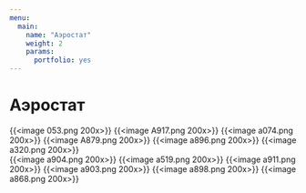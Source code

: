 ```yaml
---
menu:
  main:
    name: "Аэростат"
    weight: 2
    params:
      portfolio: yes
---
```

# Аэростат

{{<image 053.png 200x>}}
{{<image A917.png 200x>}}
{{<image а074.png 200x>}}
{{<image A879.png 200x>}}
{{<image a896.png 200x>}}
{{<image a320.png 200x>}}  
{{<image a904.png 200x>}}
{{<image a519.png 200x>}}
{{<image a911.png 200x>}}
{{<image a903.png 200x>}}
{{<image a898.png 200x>}}
{{<image a868.png 200x>}}
